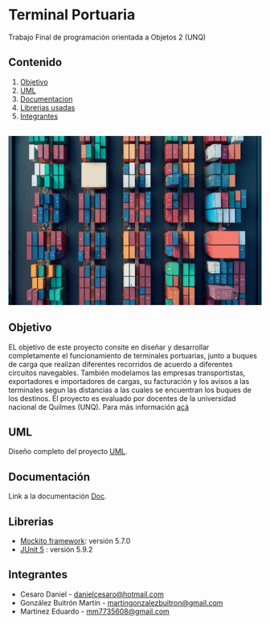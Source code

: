 # Terminal Portuaria

Trabajo Final de programación orientada a Objetos 2 (UNQ)
## Contenido
1. [Objetivo](#Objetivo)
2. [UML](#UML)
3. [Documentacion](#Documentación)
4. [Librerias usadas](#Librerias)
5. [Integrantes](#Integrantes)
<br> </br>

![Terminal](https://github.com/Eduardo73Martinez/MMD-Terminal_Portuaria/blob/main/terminalPortuaria.jpg)

## Objetivo
EL objetivo de este proyecto consite en diseñar y desarrollar completamente el funcionamiento de terminales portuarias, junto a buques de carga que realizan diferentes recorridos de acuerdo a diferentes circuitos navegables. También modelamos las empresas transportistas, exportadores e importadores de cargas, su facturación y los avisos a las terminales segun las distancias a las cuales se encuentran los buques de los destinos. El proyecto es evaluado por docentes de la universidad nacional de Quilmes (UNQ). Para más información 
[acá](https://github.com/Eduardo73Martinez/MMD-Terminal_Portuaria/blob/main/Trabajo%20Final%202do%20Sem%202023%20-%20Terminal%20Portuaria.pdf)


## UML 
Diseño completo del proyecto [UML](https://drive.google.com/file/d/1Vc3NjyPhuk1Eb3kPUm8uWrePLjnZ5dR4/view?usp=sharing).


## Documentación

Link a la documentación [Doc](https://github.com/Eduardo73Martinez/MMD-Terminal_Portuaria/blob/main/tf-mmd.pdf).

## Librerias 
* [Mockito framework](https://site.mockito.org/): versión 5.7.0
* [JUnit 5](https://junit.org/junit5/) : versión 5.9.2

## Integrantes 

- Cesaro Daniel           - danielcesaro@hotmail.com
- González Buitrón Martín - martingonzalezbuitron@gmail.com
- Martinez Eduardo        - mm7735608@gmail.com
